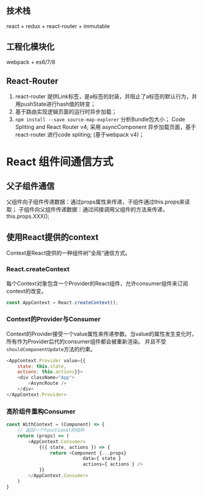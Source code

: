 ## 技术栈
react + redux + react-router + immutable

## 工程化模块化
webpack + es6/7/8

## React-Router
1. react-router 提供Link标签，是a标签的封装，并阻止了a标签的默认行为，并用pushState进行hash值的转变；
2. 基于路由实现逻辑页面的运行时异步加载；
3. `npm install --save source-map-explorer` 分析Bundle包大小；
Code Spliting and React Router v4;
采用 asyncComponent 异步加载页面，基于react-router 进行code spliting; (基于webpack v4)；

# React 组件间通信方式

## 父子组件通信
父组件向子组件传递数据：通过props属性来传递，子组件通过this.props来读取；
子组件向父组件传递数据：通过间接调用父组件的方法来传递， this.props.XXX();

## 使用React提供的context
Context是React提供的一种组件树”全局“通信方式。

### React.createContext
每个Context对象包含一个Provider的React组件，允许consumer组件来订阅context的改变。
```js
const AppContext = React.createContext();
```

### Context的Provider与Consumer
Context的Provider接受一个value属性来传递参数。当value的属性发生变化时，所有作为Provider后代的consumer组件都会被重新渲染。
并且不受`shouldComponentUpdate`方法的约束。
```js
<AppContext.Provider value={{
    state: this.state,
    actions: this.actions}}>
    <div className="App">
        <AsyncRoute />
    </div>
</AppContext.Provider>
```

### 高阶组件重构Consumer
```js
const WithContext = (Component) => {
    // 返回一个functional的组件
    return (props) => (
        <AppContext.Consumer>
            {({ state, actions }) => {
                return <Component {...props} 
                            data={ state } 
                            actions={ actions } />
            }}
        </AppContext.Consumer>
    )
}
```